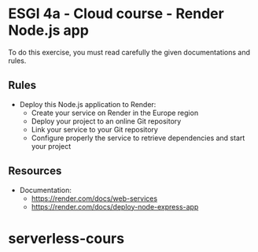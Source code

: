 # ESGI 4a - Cloud course - Render Node.js app

To do this exercise, you must read carefully the given documentations and rules.

## Rules

- Deploy this Node.js application to Render:
  - Create your service on Render in the Europe region
  - Deploy your project to an online Git repository
  - Link your service to your Git repository
  - Configure properly the service to retrieve dependencies and start your project

## Resources

- Documentation:
  - https://render.com/docs/web-services
  - https://render.com/docs/deploy-node-express-app
# serverless-cours
